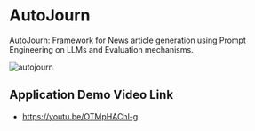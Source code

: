# AutoJourn

AutoJourn: Framework for News article generation using Prompt Engineering on LLMs and Evaluation mechanisms.

![autojourn](https://github.com/user-attachments/assets/eb0af83c-2d9b-4f51-a1bc-9f47d08eef84)


## Application Demo Video Link

- https://youtu.be/OTMpHAChl-g

